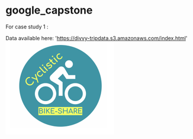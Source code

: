 # google_capstone

For case study 1 :

Data available here: 'https://divvy-tripdata.s3.amazonaws.com/index.html'
![Cyclistic](/case_study_1/cyclistic.png)




